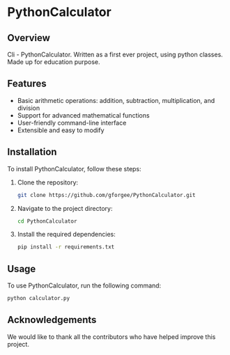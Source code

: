 # PythonCalculator

## Overview
Cli - PythonCalculator. Written as a first ever project, using python classes. Made up for education purpose.

## Features
- Basic arithmetic operations: addition, subtraction, multiplication, and division
- Support for advanced mathematical functions
- User-friendly command-line interface
- Extensible and easy to modify

## Installation
To install PythonCalculator, follow these steps:
1. Clone the repository:
   ```bash
   git clone https://github.com/gforgee/PythonCalculator.git
   ```
2. Navigate to the project directory:
   ```bash
   cd PythonCalculator
   ```
3. Install the required dependencies:
   ```bash
   pip install -r requirements.txt
   ```

## Usage
To use PythonCalculator, run the following command:
```bash
python calculator.py
```


## Acknowledgements
We would like to thank all the contributors who have helped improve this project.


